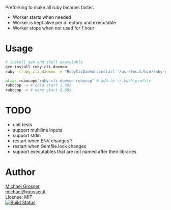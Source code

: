 Preforking to make all ruby binaries faster.

- Worker starts when needed
- Worker is kept alive per directory and executable
- Worker stops when not used for 1 hour

Usage
=====

```Bash
# install gem and shell executable
gem install ruby-cli-daemon
ruby -rruby_cli_daemon -e "RubyCliDaemon.install '/usr/local/bin/ruby-cli-daemon'"

alias rubocop="ruby-cli-daemon rubocop" # add to ~/.bash_profile
rubocop -v # cold start 1.20s
rubocop -v # warm start 0.08s
```

TODO
====
 - unit tests
 - support multiline inputs
 - support stdin
 - restart when ENV changes ?
 - restart when Gemfile.lock changes
 - support executables that are not named after their libraries

Author
======
[Michael Grosser](http://grosser.it)<br/>
michael@grosser.it<br/>
License: MIT<br/>
[![Build Status](https://travis-ci.org/grosser/ruby_cli_daemon.svg)](https://travis-ci.org/grosser/ruby_cli_daemon)
